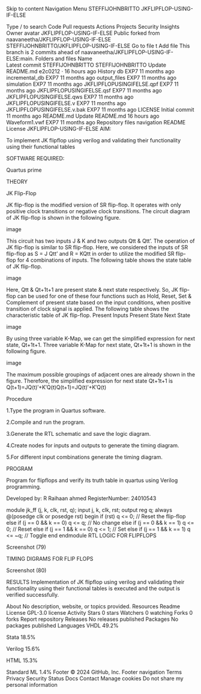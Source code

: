 Skip to content
Navigation Menu
STEFFIJOHNBRITTO
JKFLIPFLOP-USING-IF-ELSE

Type / to search
Code
Pull requests
Actions
Projects
Security
Insights
Owner avatar
JKFLIPFLOP-USING-IF-ELSE
Public
forked from naavaneetha/JKFLIPFLOP-USING-IF-ELSE
STEFFIJOHNBRITTO/JKFLIPFLOP-USING-IF-ELSE
Go to file
t
Add file
This branch is 2 commits ahead of naavaneetha/JKFLIPFLOP-USING-IF-ELSE:main.
Folders and files
Name		
Latest commit
STEFFIJOHNBRITTO
STEFFIJOHNBRITTO
Update README.md
e2c0212
 · 
16 hours ago
History
db
EXP7
11 months ago
incremental_db
EXP7
11 months ago
output_files
EXP7
11 months ago
simulation
EXP7
11 months ago
JKFLIPFLOPUSINGIFELSE.qpf
EXP7
11 months ago
JKFLIPFLOPUSINGIFELSE.qsf
EXP7
11 months ago
JKFLIPFLOPUSINGIFELSE.qws
EXP7
11 months ago
JKFLIPFLOPUSINGIFELSE.v
EXP7
11 months ago
JKFLIPFLOPUSINGIFELSE.v.bak
EXP7
11 months ago
LICENSE
Initial commit
11 months ago
README.md
Update README.md
16 hours ago
Waveform1.vwf
EXP7
11 months ago
Repository files navigation
README
License
JKFLIPFLOP-USING-IF-ELSE
AIM:

To implement JK flipflop using verilog and validating their functionality using their functional tables

SOFTWARE REQUIRED:

Quartus prime

THEORY

JK Flip-Flop

JK flip-flop is the modified version of SR flip-flop. It operates with only positive clock transitions or negative clock transitions. The circuit diagram of JK flip-flop is shown in the following figure.

image

This circuit has two inputs J & K and two outputs Qtt & Qtt’. The operation of JK flip-flop is similar to SR flip-flop. Here, we considered the inputs of SR flip-flop as S = J Qtt’ and R = KQtt in order to utilize the modified SR flip-flop for 4 combinations of inputs. The following table shows the state table of JK flip-flop.

image

Here, Qtt & Qt+1t+1 are present state & next state respectively. So, JK flip-flop can be used for one of these four functions such as Hold, Reset, Set & Complement of present state based on the input conditions, when positive transition of clock signal is applied. The following table shows the characteristic table of JK flip-flop. Present Inputs Present State Next State

image

By using three variable K-Map, we can get the simplified expression for next state, Qt+1t+1. Three variable K-Map for next state, Qt+1t+1 is shown in the following figure.

image

The maximum possible groupings of adjacent ones are already shown in the figure. Therefore, the simplified expression for next state Qt+1t+1 is Q(t+1)=JQ(t)′+K′Q(t)Q(t+1)=JQ(t)′+K′Q(t)

Procedure

1.Type the program in Quartus software.

2.Compile and run the program.

3.Generate the RTL schematic and save the logic diagram.

4.Create nodes for inputs and outputs to generate the timing diagram.

5.For different input combinations generate the timing diagram.

PROGRAM

Program for flipflops and verify its truth table in quartus using Verilog programming.

Developed by: R Raihaan ahmed 
RegisterNumber: 24010543

module jk_ff (j, k, clk, rst, q);
  input j, k, clk, rst;
  output reg q;
  always @(posedge clk or posedge rst) begin
    if (rst)
      q <= 0; // Reset the flip-flop
    else if (j == 0 && k == 0)
      q <= q; // No change
    else if (j == 0 && k == 1)
      q <= 0; // Reset
    else if (j == 1 && k == 0)
      q <= 1; // Set
    else if (j == 1 && k == 1)
      q <= ~q; // Toggle
  end
endmodule
RTL LOGIC FOR FLIPFLOPS

Screenshot (79)

TIMING DIGRAMS FOR FLIP FLOPS

Screenshot (80)

RESULTS Implementation of JK flipflop using verilog and validating their functionality using their functional tables is executed and the output is verified successfully.

About
No description, website, or topics provided.
Resources
 Readme
License
 GPL-3.0 license
 Activity
Stars
 0 stars
Watchers
 0 watching
Forks
 0 forks
Report repository
Releases
No releases published
Packages
No packages published
Languages
VHDL
49.2%
 
Stata
18.5%
 
Verilog
15.6%
 
HTML
15.3%
 
Standard ML
1.4%
Footer
© 2024 GitHub, Inc.
Footer navigation
Terms
Privacy
Security
Status
Docs
Contact
Manage cookies
Do not share my personal information
